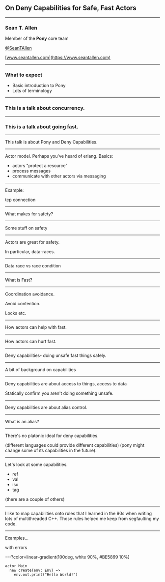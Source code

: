 ## On Deny Capabilities for Safe, Fast Actors

---

### Sean T. Allen

Member of the **Pony** core team

[@SeanTAllen](https://twitter.com/seantallen)

[www.seantallen.com](https://www.seantallen.com)

---

### What to expect

- Basic introduction to Pony
- Lots of terminology

---

### This is a talk about concurrency.

---

### This is a talk about going fast.

---

This talk is about Pony and Deny Capabilities.

---

Actor model. Perhaps you've heard of erlang.
Basics:

- actors "protect a resource"
- process messages
- communicate with other actors via messaging

---

Example:

tcp connection

---

What makes for safety?

---

Some stuff on safety

---

Actors are great for safety.

In particular, data-races.

---

Data race vs race condition

---

What is Fast?

---

Coordination avoidance.

Avoid contention.

Locks etc.

---

How actors can help with fast.

---

How actors can hurt fast.

---

Deny capabilities- doing unsafe fast things safely.

---

A bit of background on capabilities

<add references to overview>

---

Deny capabilities are about access to things, access to data

Statically confirm you aren't doing something unsafe.

---

Deny capabilities are about alias control.

---

What is an alias?

---

There's no platonic ideal for deny capabilities.

(different languages could provide different capabilities)
(pony might change some of its capabilities in the future).

---

Let's look at some capabilities.

- ref
- val
- iso
- tag

(there are a couple of others)

---

I like to map capabilities onto rules that I learned in the 90s when writing lots of multithreaded C++. Those rules helped me keep from segfaulting my code.

---

Examples...

with errors

---?color=linear-gradient(100deg, white 90%, #BE5869 10%)

```pony
actor Main
  new create(env: Env) =>
    env.out.print("Hello World!")
```




